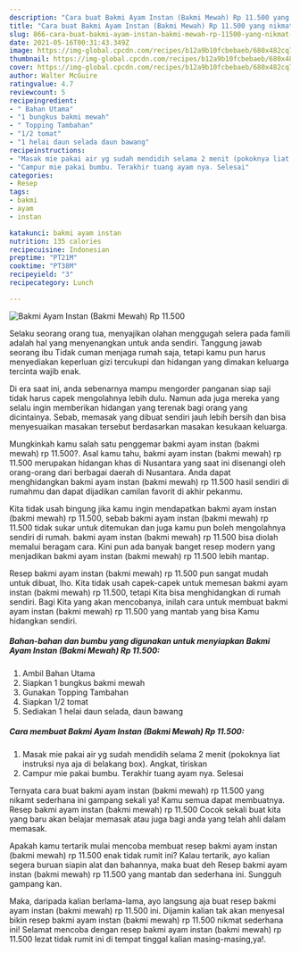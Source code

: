 ```yaml
---
description: "Cara buat Bakmi Ayam Instan (Bakmi Mewah) Rp 11.500 yang nikmat dan Mudah Dibuat"
title: "Cara buat Bakmi Ayam Instan (Bakmi Mewah) Rp 11.500 yang nikmat dan Mudah Dibuat"
slug: 866-cara-buat-bakmi-ayam-instan-bakmi-mewah-rp-11500-yang-nikmat-dan-mudah-dibuat
date: 2021-05-16T00:31:43.349Z
image: https://img-global.cpcdn.com/recipes/b12a9b10fcbebaeb/680x482cq70/bakmi-ayam-instan-bakmi-mewah-rp-11500-foto-resep-utama.jpg
thumbnail: https://img-global.cpcdn.com/recipes/b12a9b10fcbebaeb/680x482cq70/bakmi-ayam-instan-bakmi-mewah-rp-11500-foto-resep-utama.jpg
cover: https://img-global.cpcdn.com/recipes/b12a9b10fcbebaeb/680x482cq70/bakmi-ayam-instan-bakmi-mewah-rp-11500-foto-resep-utama.jpg
author: Walter McGuire
ratingvalue: 4.7
reviewcount: 5
recipeingredient:
- " Bahan Utama"
- "1 bungkus bakmi mewah"
- " Topping Tambahan"
- "1/2 tomat"
- "1 helai daun selada daun bawang"
recipeinstructions:
- "Masak mie pakai air yg sudah mendidih selama 2 menit (pokoknya liat instruksi nya aja di belakang box). Angkat, tiriskan"
- "Campur mie pakai bumbu. Terakhir tuang ayam nya. Selesai"
categories:
- Resep
tags:
- bakmi
- ayam
- instan

katakunci: bakmi ayam instan 
nutrition: 135 calories
recipecuisine: Indonesian
preptime: "PT21M"
cooktime: "PT38M"
recipeyield: "3"
recipecategory: Lunch

---
```



![Bakmi Ayam Instan (Bakmi Mewah) Rp 11.500](https://img-global.cpcdn.com/recipes/b12a9b10fcbebaeb/680x482cq70/bakmi-ayam-instan-bakmi-mewah-rp-11500-foto-resep-utama.jpg)

Selaku seorang orang tua, menyajikan olahan menggugah selera pada famili adalah hal yang menyenangkan untuk anda sendiri. Tanggung jawab seorang ibu Tidak cuman menjaga rumah saja, tetapi kamu pun harus menyediakan keperluan gizi tercukupi dan hidangan yang dimakan keluarga tercinta wajib enak.

Di era  saat ini, anda sebenarnya mampu mengorder panganan siap saji tidak harus capek mengolahnya lebih dulu. Namun ada juga mereka yang selalu ingin memberikan hidangan yang terenak bagi orang yang dicintainya. Sebab, memasak yang dibuat sendiri jauh lebih bersih dan bisa menyesuaikan masakan tersebut berdasarkan masakan kesukaan keluarga. 



Mungkinkah kamu salah satu penggemar bakmi ayam instan (bakmi mewah) rp 11.500?. Asal kamu tahu, bakmi ayam instan (bakmi mewah) rp 11.500 merupakan hidangan khas di Nusantara yang saat ini disenangi oleh orang-orang dari berbagai daerah di Nusantara. Anda dapat menghidangkan bakmi ayam instan (bakmi mewah) rp 11.500 hasil sendiri di rumahmu dan dapat dijadikan camilan favorit di akhir pekanmu.

Kita tidak usah bingung jika kamu ingin mendapatkan bakmi ayam instan (bakmi mewah) rp 11.500, sebab bakmi ayam instan (bakmi mewah) rp 11.500 tidak sukar untuk ditemukan dan juga kamu pun boleh mengolahnya sendiri di rumah. bakmi ayam instan (bakmi mewah) rp 11.500 bisa diolah memalui beragam cara. Kini pun ada banyak banget resep modern yang menjadikan bakmi ayam instan (bakmi mewah) rp 11.500 lebih mantap.

Resep bakmi ayam instan (bakmi mewah) rp 11.500 pun sangat mudah untuk dibuat, lho. Kita tidak usah capek-capek untuk memesan bakmi ayam instan (bakmi mewah) rp 11.500, tetapi Kita bisa menghidangkan di rumah sendiri. Bagi Kita yang akan mencobanya, inilah cara untuk membuat bakmi ayam instan (bakmi mewah) rp 11.500 yang mantab yang bisa Kamu hidangkan sendiri.

<!--inarticleads1-->

##### Bahan-bahan dan bumbu yang digunakan untuk menyiapkan Bakmi Ayam Instan (Bakmi Mewah) Rp 11.500:

1. Ambil  Bahan Utama
1. Siapkan 1 bungkus bakmi mewah
1. Gunakan  Topping Tambahan
1. Siapkan 1/2 tomat
1. Sediakan 1 helai daun selada, daun bawang




<!--inarticleads2-->

##### Cara membuat Bakmi Ayam Instan (Bakmi Mewah) Rp 11.500:

1. Masak mie pakai air yg sudah mendidih selama 2 menit (pokoknya liat instruksi nya aja di belakang box). Angkat, tiriskan
1. Campur mie pakai bumbu. Terakhir tuang ayam nya. Selesai




Ternyata cara buat bakmi ayam instan (bakmi mewah) rp 11.500 yang nikamt sederhana ini gampang sekali ya! Kamu semua dapat membuatnya. Resep bakmi ayam instan (bakmi mewah) rp 11.500 Cocok sekali buat kita yang baru akan belajar memasak atau juga bagi anda yang telah ahli dalam memasak.

Apakah kamu tertarik mulai mencoba membuat resep bakmi ayam instan (bakmi mewah) rp 11.500 enak tidak rumit ini? Kalau tertarik, ayo kalian segera buruan siapin alat dan bahannya, maka buat deh Resep bakmi ayam instan (bakmi mewah) rp 11.500 yang mantab dan sederhana ini. Sungguh gampang kan. 

Maka, daripada kalian berlama-lama, ayo langsung aja buat resep bakmi ayam instan (bakmi mewah) rp 11.500 ini. Dijamin kalian tak akan menyesal bikin resep bakmi ayam instan (bakmi mewah) rp 11.500 nikmat sederhana ini! Selamat mencoba dengan resep bakmi ayam instan (bakmi mewah) rp 11.500 lezat tidak rumit ini di tempat tinggal kalian masing-masing,ya!.

